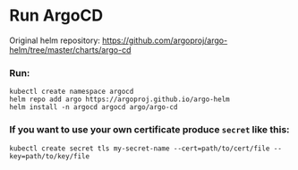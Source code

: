 # Run ArgoCD

Original helm repository: https://github.com/argoproj/argo-helm/tree/master/charts/argo-cd

### Run:
```
kubectl create namespace argocd
helm repo add argo https://argoproj.github.io/argo-helm
helm install -n argocd argocd argo/argo-cd
```

### If you want to use your own certificate produce `secret` like this:
```
kubectl create secret tls my-secret-name --cert=path/to/cert/file --key=path/to/key/file
```
